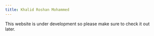 ```yaml
---
title: Khalid Roshan Mohammed
---
```

This website is under development so please make sure to check it out later.
